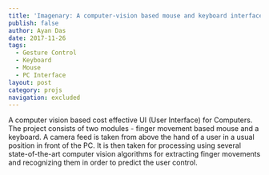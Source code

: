 ```yaml
---
title: 'Imagenary: A computer-vision based mouse and keyboard interface for PCs'
publish: false
author: Ayan Das
date: 2017-11-26
tags:
  - Gesture Control
  - Keyboard
  - Mouse
  - PC Interface
layout: post
category: projs
navigation: excluded
---
```


A computer vision based cost effective UI (User Interface) for Computers. The project consists of two modules - finger movement based mouse and a keyboard. A camera feed is taken from above the hand of a user in a usual position in front of the PC. It is then taken for processing using several state-of-the-art computer vision algorithms for extracting finger movements and recognizing them in order to predict the user control.